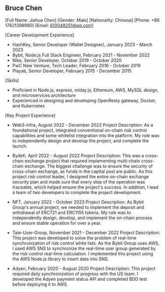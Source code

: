 Bruce Chen
--------------------------------------------------------
[Full Name: Jiahua Chen]
[Gender: Male]
[Nationality: Chinese]
[Phone: +86 17621398980]
[Email: 610048251@qq.com]

[Career Development Experience]
- HashKey, Senior Developer (Wallet Designer), January 2023 - March 2023
- Bybit, Node.js Full Stack Engineer, February 2021 - November 2022
- Nike, Senior Developer, October 2019 - October 2020
- PwC New Venture, Tech Leader, February 2016 - October 2019
- Playab, Senior Developer, February 2015 - December 2015

[Skills]
- Proficient in Node.js, express, miday.js, Ethereum, AWS, MySQL design, and microservices architecture
- Experienced in designing and developing OpenResty gateway, Docker, and Kubernetes

[Key Project Experience]
- Web3-infra, August 2022 - December 2022
Project Description: As a foundational project, integrated conventional on-chain risk control capabilities and some whitelist integration into the platform. 
My role was to independently design and develop the project, and complete the launch.

- Bydefi, April 2022 - August 2022
Project Description: This was a cross-chain exchange project that required implementing multi-chain cross-chain exchange. The biggest challenge was to ensure the security of cross-chain exchange, as funds in the capital pool are public. As this project risk control leader, I designed the entire on-chain exchange security plan and made sure that every step of the operation was traceable, which helped ensure the project's success. In addition, I lead a team of two developers to complete the project development.

- NFT, January 2022 - October 2023
Project Description: As Bybit Group's annual project, we needed to implement the deposit and withdrawal of ERC721 and ERC1155 tokens. My role was to independently design, develop, and implement the on-chain process and ensure stable operation for over a year.

- Taie-User-Group, November 2021 - December 2022
Project Description: This project was developed to solve the problem of real-time synchronization of risk control white lists. As the Bybit Group uses AWS, I used AWS SNS to synchronize the real-time user group generated by the risk control real-time calculation. I implemented this project using the AWS Node.js library to insert data into SNS.

- Adyen, February 2020 - August 2020
Project Description: This project required daily synchronization of progress with the US team. I developed the Adyen payment status API and completed BDD test before deploying it to AWS.

